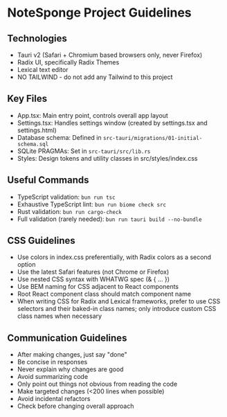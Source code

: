 # NoteSponge Project Guidelines

## Technologies
- Tauri v2 (Safari + Chromium based browsers only, never Firefox)
- Radix UI, specifically Radix Themes
- Lexical text editor
- NO TAILWIND - do not add any Tailwind to this project

## Key Files
- App.tsx: Main entry point, controls overall app layout
- Settings.tsx: Handles settings window (created by settings.tsx and settings.html)
- Database schema: Defined in `src-tauri/migrations/01-initial-schema.sql`
- SQLite PRAGMAs: Set in `src-tauri/src/lib.rs`
- Styles: Design tokens and utility classes in src/styles/index.css

## Useful Commands
- TypeScript validation: `bun run tsc`
- Exhaustive TypeScript lint: `bun run biome check src`
- Rust validation: `bun run cargo-check`
- Full validation (rarely needed): `bun run tauri build --no-bundle`

## CSS Guidelines
- Use colors in index.css preferentially, with Radix colors as a second option
- Use the latest Safari features (not Chrome or Firefox)
- Use nested CSS syntax with WHATWG spec (& { ... })
- Use BEM naming for CSS adjacent to React components
- Root React component class should match component name
- When writing CSS for Radix and Lexical frameworks, prefer to use CSS selectors and their baked-in class names; only introduce custom CSS class names when necessary

## Communication Guidelines
- After making changes, just say "done"
- Be concise in responses
- Never explain why changes are good
- Avoid summarizing code
- Only point out things not obvious from reading the code
- Make targeted changes (<200 lines when possible)
- Avoid incidental refactors
- Check before changing overall approach